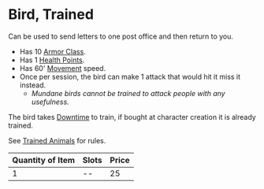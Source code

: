 # Bird, Trained

Can be used to send letters to one post office and then return to you.

- Has 10 [Armor Class](../../../Player%20Characters/Derived%20Statistics/Armor%20Class.md).
- Has 1 [Health Points](../../../Player%20Characters/Derived%20Statistics/Health%20Points.md).
- Has 60' [Movement](../../../Game%20Procedures/Combat/Movement.md) speed.
- Once per session, the bird can make 1 attack that would hit it miss it instead.
	- *Mundane birds cannot be trained to attack people with any usefulness.*

The bird takes [Downtime](../../../Game%20Procedures/Exploration/Downtime.md) to train, if bought at character creation it is already trained.

See [Trained Animals](../Trained%20Animals.md) for rules.

| Quantity of Item |  Slots | Price |
| ---------------- | ------ | ----- |
| 1                | --     | 25    |

